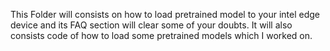 This Folder will consists on how to load pretrained model to your intel edge device and its FAQ section will clear some of your doubts. It will also consists code of how to load some pretrained models which I worked on.
